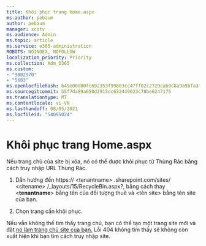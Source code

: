```yaml
---
title: Khôi phục trang Home.aspx
ms.author: pebaum
author: pebaum
manager: scotv
ms.audience: Admin
ms.topic: article
ms.service: o365-administration
ROBOTS: NOINDEX, NOFOLLOW
localization_priority: Priority
ms.collection: Adm_O365
ms.custom:
- "9002970"
- "5683"
ms.openlocfilehash: b49e00d00fc692353f99803cc47ff02c2729cab9c8a9a9bfa3ff4674d785bda5
ms.sourcegitcommit: b5f7da89a650d2915dc652449623c78be6247175
ms.translationtype: MT
ms.contentlocale: vi-VN
ms.lasthandoff: 08/05/2021
ms.locfileid: "54095024"
---
```

# <a name="recover-the-homeaspx-page"></a>Khôi phục trang Home.aspx

Nếu trang chủ của site bị xóa, nó có thể được khôi phục từ Thùng Rác bằng cách truy nhập URL Thùng Rác.

1. Dẫn hướng đến https:// \<tenantname> .sharepoint.com/sites/ \<sitename> /_layouts/15/RecycleBin.aspx?,  bằng cách thay <**tenantname**> bằng tên của đối tượng thuê và <tên site> bằng tên site của bạn.

2. Chọn trang cần khôi phục.

Nếu vẫn không thể tìm thấy trang chủ, bạn có thể tạo một trang site mới và đặt [nó làm trang chủ site của bạn.](https://support.microsoft.com/en-gb/office/use-a-different-page-for-your-sharepoint-site-home-page-35a5022c-f84a-455d-985e-c691ab5dfa17?ui=en-us&rs=en-gb&ad=gb) Lỗi 404 không tìm thấy sẽ không còn xuất hiện khi bạn tìm cách truy nhập site.

